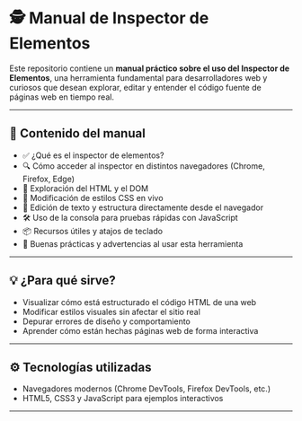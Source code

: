 
# 🕵️ Manual de Inspector de Elementos

Este repositorio contiene un **manual práctico sobre el uso del Inspector de Elementos**, una herramienta fundamental para desarrolladores web y curiosos que desean explorar, editar y entender el código fuente de páginas web en tiempo real.

---

## 📘 Contenido del manual

- ✅ ¿Qué es el inspector de elementos?
- 🔍 Cómo acceder al inspector en distintos navegadores (Chrome, Firefox, Edge)
- 🧱 Exploración del HTML y el DOM
- 🎨 Modificación de estilos CSS en vivo
- 🧪 Edición de texto y estructura directamente desde el navegador
- 🛠️ Uso de la consola para pruebas rápidas con JavaScript
- 📦 Recursos útiles y atajos de teclado
- 🚫 Buenas prácticas y advertencias al usar esta herramienta

---

## 💡 ¿Para qué sirve?

- Visualizar cómo está estructurado el código HTML de una web
- Modificar estilos visuales sin afectar el sitio real
- Depurar errores de diseño y comportamiento
- Aprender cómo están hechas páginas web de forma interactiva

---

## ⚙️ Tecnologías utilizadas

- Navegadores modernos (Chrome DevTools, Firefox DevTools, etc.)
- HTML5, CSS3 y JavaScript para ejemplos interactivos

---


